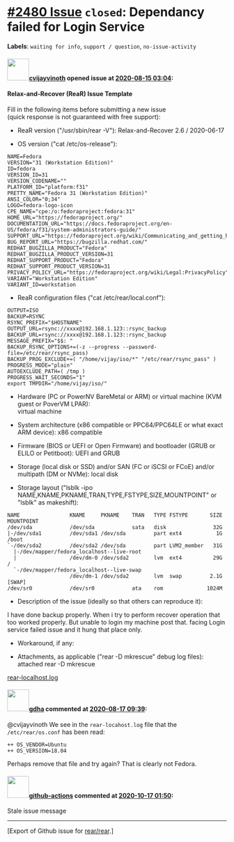 [\#2480 Issue](https://github.com/rear/rear/issues/2480) `closed`: Dependancy failed for Login Service
======================================================================================================

**Labels**: `waiting for info`, `support / question`,
`no-issue-activity`

#### <img src="https://avatars.githubusercontent.com/u/426209?v=4" width="50">[cvijayvinoth](https://github.com/cvijayvinoth) opened issue at [2020-08-15 03:04](https://github.com/rear/rear/issues/2480):

#### Relax-and-Recover (ReaR) Issue Template

Fill in the following items before submitting a new issue  
(quick response is not guaranteed with free support):

-   ReaR version ("/usr/sbin/rear -V"): Relax-and-Recover 2.6 /
    2020-06-17

-   OS version ("cat /etc/os-release"):

<!-- -->

    NAME=Fedora
    VERSION="31 (Workstation Edition)"
    ID=fedora
    VERSION_ID=31
    VERSION_CODENAME=""
    PLATFORM_ID="platform:f31"
    PRETTY_NAME="Fedora 31 (Workstation Edition)"
    ANSI_COLOR="0;34"
    LOGO=fedora-logo-icon
    CPE_NAME="cpe:/o:fedoraproject:fedora:31"
    HOME_URL="https://fedoraproject.org/"
    DOCUMENTATION_URL="https://docs.fedoraproject.org/en-US/fedora/f31/system-administrators-guide/"
    SUPPORT_URL="https://fedoraproject.org/wiki/Communicating_and_getting_help"
    BUG_REPORT_URL="https://bugzilla.redhat.com/"
    REDHAT_BUGZILLA_PRODUCT="Fedora"
    REDHAT_BUGZILLA_PRODUCT_VERSION=31
    REDHAT_SUPPORT_PRODUCT="Fedora"
    REDHAT_SUPPORT_PRODUCT_VERSION=31
    PRIVACY_POLICY_URL="https://fedoraproject.org/wiki/Legal:PrivacyPolicy"
    VARIANT="Workstation Edition"
    VARIANT_ID=workstation

-   ReaR configuration files ("cat /etc/rear/local.conf"):

<!-- -->

    OUTPUT=ISO
    BACKUP=RSYNC
    RSYNC_PREFIX="$HOSTNAME"
    OUTPUT_URL=rsync://xxxx@192.168.1.123::rsync_backup
    BACKUP_URL=rsync://xxxx@192.168.1.123::rsync_backup
    MESSAGE_PREFIX="$$: "
    BACKUP_RSYNC_OPTIONS+=(-z --progress --password-file=/etc/rear/rsync_pass)
    BACKUP_PROG_EXCLUDE+=( "/home/vijay/iso/*" "/etc/rear/rsync_pass" )
    PROGRESS_MODE="plain"
    AUTOEXCLUDE_PATH=( /tmp )
    PROGRESS_WAIT_SECONDS="1"
    export TMPDIR="/home/vijay/iso/"

-   Hardware (PC or PowerNV BareMetal or ARM) or virtual machine (KVM
    guest or PoverVM LPAR):  
    virtual machine

-   System architecture (x86 compatible or PPC64/PPC64LE or what exact
    ARM device): x86 compatible

-   Firmware (BIOS or UEFI or Open Firmware) and bootloader (GRUB or
    ELILO or Petitboot): UEFI and GRUB

-   Storage (local disk or SSD) and/or SAN (FC or iSCSI or FCoE) and/or
    multipath (DM or NVMe): local disk

-   Storage layout ("lsblk -ipo
    NAME,KNAME,PKNAME,TRAN,TYPE,FSTYPE,SIZE,MOUNTPOINT" or "lsblk" as
    makeshift):

<!-- -->

    NAME                KNAME     PKNAME    TRAN   TYPE FSTYPE       SIZE MOUNTPOINT
    /dev/sda            /dev/sda            sata   disk               32G 
    |-/dev/sda1         /dev/sda1 /dev/sda         part ext4           1G /boot
    `-/dev/sda2         /dev/sda2 /dev/sda         part LVM2_member   31G 
      |-/dev/mapper/fedora_localhost--live-root
      |                 /dev/dm-0 /dev/sda2        lvm  ext4          29G /
      `-/dev/mapper/fedora_localhost--live-swap
                        /dev/dm-1 /dev/sda2        lvm  swap         2.1G [SWAP]
    /dev/sr0            /dev/sr0            ata    rom              1024M

-   Description of the issue (ideally so that others can reproduce it):

I have done backup properly. When i try to perform recover operation
that too worked properly. But unable to login my machine post that.
facing Login service failed issue and it hung that place only.

-   Workaround, if any:

-   Attachments, as applicable ("rear -D mkrescue" debug log files):  
    attached rear -D mkrescue

[rear-localhost.log](https://github.com/rear/rear/files/5078045/rear-localhost.log)

#### <img src="https://avatars.githubusercontent.com/u/888633?u=cdaeb31efcc0048d3619651aa18dd4b76e636b21&v=4" width="50">[gdha](https://github.com/gdha) commented at [2020-08-17 09:39](https://github.com/rear/rear/issues/2480#issuecomment-674775759):

@cvijayvinoth We see in the `rear-locahost.log` file that the
`/etc/rear/os.conf` has been read:

    ++ OS_VENDOR=Ubuntu
    ++ OS_VERSION=18.04

Perhaps remove that file and try again? That is clearly not Fedora.

#### <img src="https://avatars.githubusercontent.com/in/15368?v=4" width="50">[github-actions](https://github.com/apps/github-actions) commented at [2020-10-17 01:50](https://github.com/rear/rear/issues/2480#issuecomment-710724345):

Stale issue message

------------------------------------------------------------------------

\[Export of Github issue for
[rear/rear](https://github.com/rear/rear).\]
